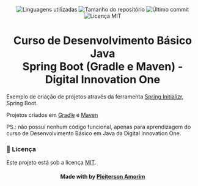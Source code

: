 <!-- Badges session -->
<p align="center">  
  <!-- languages -->
  <img src="https://img.shields.io/github/languages/count/pleiterson/java-basico-projetos-spring-boot?style=social" alt="Linguagens utilizadas">
  <!-- repo size -->
  <img src="https://img.shields.io/github/repo-size/Pleiterson/java-basico-projetos-spring-boot?style=social" alt="Tamanho do repositório">
  <!-- last commit -->
  <img src="https://img.shields.io/github/last-commit/Pleiterson/java-basico-projetos-spring-boot?style=social" alt="Último commit">
  <!-- licence MIT -->
  <img src="https://img.shields.io/github/license/Pleiterson/java-basico-projetos-spring-boot?style=social" alt="Licença MIT">
</p>


<!--About session-->
<h1 align="center">Curso de Desenvolvimento Básico Java<br>Spring Boot (Gradle e Maven) - Digital Innovation One</h1>

Exemplo de criação de projetos através da ferramenta [Spring Initializr](https://start.spring.io/), Spring Boot.

Projetos criados em [Gradle](https://gradle.org/releases/) e [Maven](https://maven.apache.org/download.cgi)

PS.: não possui nenhum código funcional, apenas para aprendizagem do curso de Desenvolvimento Básico em Java da Digital Innovation One.


<!--License session-->
<h3>📝 Licença</h3>

Este projeto está sob a licença [MIT](./LICENSE).


<!--Bottom session-->
<h4 align=center>Made with by <a href="https://www.linkedin.com/in/pleiterson">Pleiterson Amorim</a></h4>
